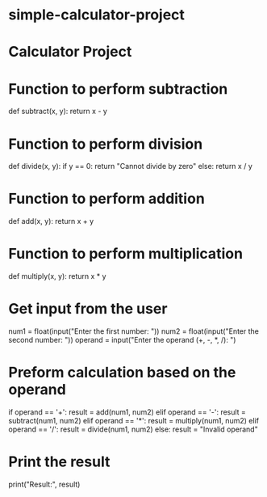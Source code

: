 # simple-calculator-project
# Calculator Project

# Function to perform subtraction
def subtract(x, y):
    return x - y

# Function to perform division
def divide(x, y):
    if y == 0:
        return "Cannot divide by zero"
    else:
        return x / y

# Function to perform addition
def add(x, y):
    return x + y

# Function to perform multiplication
def multiply(x, y):
    return x * y

# Get input from the user
num1 = float(input("Enter the first number: "))
num2 = float(input("Enter the second number: "))
operand = input("Enter the operand (+, -, *, /): ")

# Preform calculation based on the operand
if operand == '+':
    result = add(num1, num2)
elif operand == '-':
    result = subtract(num1, num2)
elif operand == '*':
    result = multiply(num1, num2)
elif operand == '/':
    result = divide(num1, num2)
else:
    result = "Invalid operand"

# Print the result
print("Result:", result)
